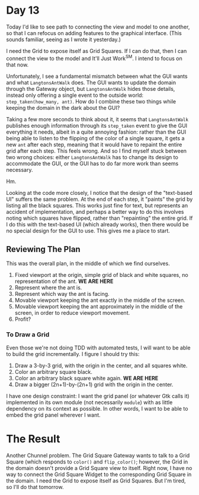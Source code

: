 # Day 13

Today I'd like to see path to connecting the view and model to one another, so that I can refocus on adding features to the graphical interface. (This sounds familiar, seeing as I wrote it yesterday.)

I need the Grid to expose itself as Grid Squares. If I can do that, then I can connect the view to the model and It'll Just Work<sup>SM</sup>. I intend to focus on that now.

Unfortunately, I see a fundamental mismatch between what the GUI wants and what `LangtonsAntWalk` does. The GUI wants to update the domain through the Gateway object, but `LangtonsAntWalk` hides those details, instead only offering a single event to the outside world: `step_taken(how_many, ant)`. How do I combine these two things while keeping the domain in the dark about the GUI?

Taking a few more seconds to think about it, it seems that `LangtonsAntWalk` publishes enough information through its `step_taken` event to give the GUI everything it needs, albeit in a quite annoying fashion: rather than the GUI being able to listen to the flipping of the color of a single square, it gets a new `ant` after each step, meaning that it would have to repaint the entire grid after each step. This feels wrong. And so I find myself stuck between two wrong choices: either `LangtonsAntWalk` has to change its design to accommodate the GUI, or the GUI has to do far more work than seems necessary.

Hm.

Looking at the code more closely, I notice that the design of the "text-based UI" suffers the same problem. At the end of each step, it "paints" the grid by listing all the black squares. This works just fine for text, but represents an accident of implementation, and perhaps a better way to do this involves noting which squares have flipped, rather than "repainting" the entire grid. If I do this with the text-based UI (which already works), then there would be no special design for the GUI to use. This gives me a place to start.

## Reviewing The Plan

This was the overall plan, in the middle of which we find ourselves.

1. Fixed viewport at the origin, simple grid of black and white squares, no representation of the ant. **WE ARE HERE**
1. Represent where the ant is.
1. Represent which way the ant is facing.
1. Movable viewport keeping the ant exactly in the middle of the screen.
1. Movable viewport keeping the ant approximately in the middle of the screen, in order to reduce viewport movement.
1. Profit?

### To Draw a Grid

Even those we're not doing TDD with automated tests, I will want to be able to build the grid incrementally. I figure I should try this:

1. Draw a 3-by-3 grid, with the origin in the center, and all squares white.
1. Color an arbitrary square black.
1. Color an arbitrary black square white again. **WE ARE HERE**
1. Draw a bigger (2n+1)-by-(2n+1) grid with the origin in the center.

I have one design constraint: I want the grid panel (or whatever Gtk calls it) implemented in its own module (not necessarily `module`) with as little dependency on its context as possible. In other words, I want to be able to embed the grid panel wherever I want.

# The Result

Another Chunnel problem. The Grid Square Gateway wants to talk to a Grid Square (which responds to `color()` and `flip_color()`; however, the Grid in the domain doesn't provide a Grid Square view to itself. Right now, I have no way to connect the Grid Square Widget to the corresponding Grid Square in the domain. I need the Grid to expose itself as Grid Squares. But I'm tired, so I'll do that tomorrow.


